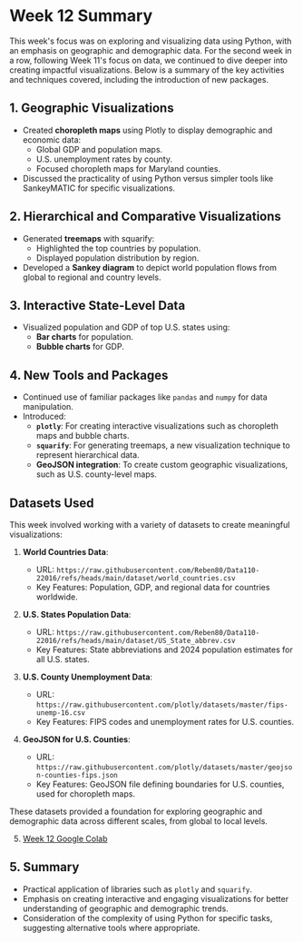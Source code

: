 # Week 12 Summary

This week's focus was on exploring and visualizing data using Python, with an emphasis on geographic and demographic data. For the second week in a row, following Week 11's focus on data, we continued to dive deeper into creating impactful visualizations. Below is a summary of the key activities and techniques covered, including the introduction of new packages.

## 1. Geographic Visualizations
- Created **choropleth maps** using Plotly to display demographic and economic data:
  - Global GDP and population maps.
  - U.S. unemployment rates by county.
  - Focused choropleth maps for Maryland counties.
- Discussed the practicality of using Python versus simpler tools like SankeyMATIC for specific visualizations.

## 2. Hierarchical and Comparative Visualizations
- Generated **treemaps** with squarify:
  - Highlighted the top countries by population.
  - Displayed population distribution by region.
- Developed a **Sankey diagram** to depict world population flows from global to regional and country levels.

## 3. Interactive State-Level Data
- Visualized population and GDP of top U.S. states using:
  - **Bar charts** for population.
  - **Bubble charts** for GDP.

## 4. New Tools and Packages
- Continued use of familiar packages like `pandas` and `numpy` for data manipulation.
- Introduced:
  - **`plotly`**: For creating interactive visualizations such as choropleth maps and bubble charts.
  - **`squarify`**: For generating treemaps, a new visualization technique to represent hierarchical data.
  - **GeoJSON integration**: To create custom geographic visualizations, such as U.S. county-level maps.


## Datasets Used

This week involved working with a variety of datasets to create meaningful visualizations:

1. **World Countries Data**:
   - URL: `https://raw.githubusercontent.com/Reben80/Data110-22016/refs/heads/main/dataset/world_countries.csv`
   - Key Features: Population, GDP, and regional data for countries worldwide.

2. **U.S. States Population Data**:
   - URL: `https://raw.githubusercontent.com/Reben80/Data110-22016/refs/heads/main/dataset/US_State_abbrev.csv`
   - Key Features: State abbreviations and 2024 population estimates for all U.S. states.

3. **U.S. County Unemployment Data**:
   - URL: `https://raw.githubusercontent.com/plotly/datasets/master/fips-unemp-16.csv`
   - Key Features: FIPS codes and unemployment rates for U.S. counties.

4. **GeoJSON for U.S. Counties**:
   - URL: `https://raw.githubusercontent.com/plotly/datasets/master/geojson-counties-fips.json`
   - Key Features: GeoJSON file defining boundaries for U.S. counties, used for choropleth maps.

These datasets provided a foundation for exploring geographic and demographic data across different scales, from global to local levels.

5. [Week 12 Google Colab](Week12.ipynb)

## 5. Summary
- Practical application of libraries such as  `plotly` and `squarify`.
- Emphasis on creating interactive and engaging visualizations for better understanding of geographic and demographic trends.
- Consideration of the complexity of using Python for specific tasks, suggesting alternative tools where appropriate.

